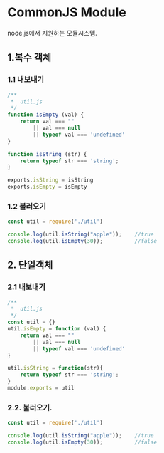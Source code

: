 # CommonJS Module

node.js에서 지원하는 모듈시스템.


## 1.복수 객체 

### 1.1 내보내기
```js
/**
 *  util.js
 */
function isEmpty (val) {
    return val === "" 
        || val === null
        || typeof val === 'undefined'
}

function isString (str) {
	return typeof str === 'string';
}

exports.isString = isString 
exports.isEmpty = isEmpty 
```


###  1.2 불러오기

```js
const util = require('./util')

console.log(util.isString("apple"));    //true
console.log(util.isEmpty(30));          //false
```


## 2. 단일객체


### 2.1 내보내기
```js
/**
 *  util.js
 */
const util = {}
util.isEmpty = function (val) {
    return val === "" 
        || val === null
        || typeof val === 'undefined'
}

util.isString = function(str){
    return typeof str === 'string';
}
module.exports = util
```


### 2.2. 불러오기.

```js
const util = require('./util')

console.log(util.isString("apple"));    //true
console.log(util.isEmpty(30));          //false
```